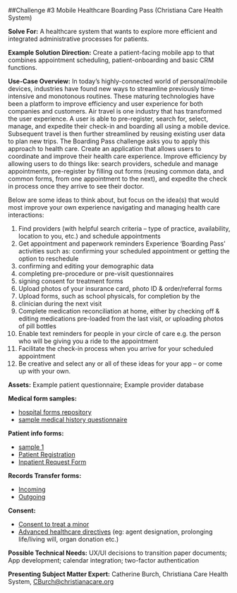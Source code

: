 ##Challenge #3 Mobile Healthcare Boarding Pass (Christiana Care Health System)


**Solve For:** A healthcare system that wants to explore more efficient and integrated administrative processes for patients.


**Example Solution Direction:** Create a patient-facing mobile app to that combines appointment scheduling, patient-onboarding and basic CRM functions.


**Use-Case Overview:** In today’s highly-connected world of personal/mobile devices, industries have found new ways to streamline previously time-intensive and monotonous routines. These maturing technologies have been a platform to improve efficiency and user experience for both companies and customers. Air travel is one industry that has transformed the user experience. A user is able to pre-register, search for, select, manage, and expedite their check-in and boarding all using a mobile device. Subsequent travel is then further streamlined by reusing existing user data to plan new trips. The Boarding Pass challenge asks you to apply this approach to health care. Create an application that allows users to coordinate and improve their health care experience. Improve efficiency by allowing users to do things like: search providers, schedule and manage appointments, pre-register by filling out forms (reusing common data, and common forms, from one appointment to the next), and expedite the check in process once they arrive to see their doctor.


Below are some ideas to think about, but focus on the idea(s) that would most improve your own experience navigating and managing health care interactions:

1. Find providers (with helpful search criteria – type of practice, availability, location to you, etc.) and schedule appointments
2. Get appointment and paperwork reminders
Experience ‘Boarding Pass’ activities such as:
confirming your scheduled appointment or getting the option to reschedule
3. confirming and editing your demographic data
4. completing pre-procedure or pre-visit questionnaires
5. signing consent for treatment forms
6. Upload photos of your insurance card, photo ID & order/referral forms
7. Upload forms, such as school physicals, for completion by the 
8. clinician during the next visit
9. Complete medication reconciliation at home, either by checking off & editing medications pre-loaded from the last visit, or uploading photos of pill bottles
10. Enable text reminders for people in your circle of care e.g. the person who will be giving you a ride to the appointment
11. Facilitate the check-in process when you arrive for your scheduled appointment
12. Be creative and select any or all of these ideas for your app – or come up with your own. 


**Assets:** Example patient questionnaire; Example provider database

**Medical form samples:**

- [hospital forms repository](http://www.hospital-forms.com/)
- [sample medical history questionnaire](http://visionsource-ausableeyecare.com/wp-content/uploads/sites/704/2013/11/part1.jpg)

**Patient info forms:**

- [sample 1](http://www.drbobratzow.com/upload/Patient%20Intake%20Form%20-%2012.09.jpg)
- [Patient Registration](https://portal.qualityfamilyphysicians.com/portal/FileFetcher.aspx?fileID=ce4a3c4d-51a9-4ed0-8088-1d0fbe188678)
- [Inpatient Request Form](https://www.hnfs.com/content/dam/hnfs/tn/prov/auths/pdf/inpt_tsrnf.pdf)

**Records Transfer forms:**

- [Incoming](https://portal.qualityfamilyphysicians.com/portal/FileFetcher.aspx?fileID=0089bf0f-4e58-4501-805e-1fa35eff25ac)
- [Outgoing](https://portal.qualityfamilyphysicians.com/portal/FileFetcher.aspx?fileID=27eedfdf-de2b-4637-be9d-dc7b72181fea)

**Consent:**

- [Consent to treat a minor](https://portal.qualityfamilyphysicians.com/portal/online-services/FileFetcher.aspx?fileID=2946a695-e69e-4cda-be35-d34b2262d92b)
- [Advanced healthcare directives](https://portal.qualityfamilyphysicians.com/portal/FileFetcher.aspx?fileID=4a76ee81-600f-4da8-8d5a-a1203373b606) (eg: agent designation, prolonging life/living will, organ donation etc.)

**Possible Technical Needs:** UX/UI decisions to transition paper documents; App development; calendar integration; two-factor authentication

**Presenting Subject Matter Expert:** Catherine Burch, Christiana Care Health System, CBurch@christianacare.org


